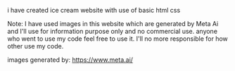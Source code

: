 i have created ice cream website with use of basic html css


Note:
I have used images in this website which are generated by Meta Ai and I'll use for information purpose only and no commercial use. 
anyone who went to use my code feel free to use it.
I'll no more responsible for how other use my code.


images generated by:
https://www.meta.ai/
